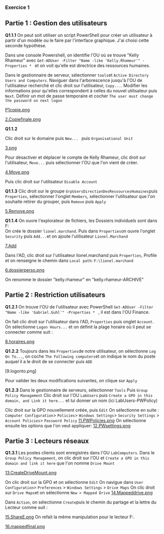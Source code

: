 ### **Exercice 1**

## **Partie 1 : Gestion des utilisateurs**

**Q1.1.1**
On peut soit utiliser un script PowerShell pour créer un utilisateur à partir d'un modèle ou le faire par l'interface graphique. J'ai choisi cette seconde hypothèse.

Dans une console Powershell, on identifie l'OU où se trouve "Kelly Rhameur" avec 
```Get-ADUser -Filter "Name -like 'Kelly.Rhameur'" -Properties * ``` 
et on voit qu'elle est directrice des ressources humaines.

Dans le gestionnaire de serveur, sélectionner ```tools```et ```Active Directory Users and Computers```. Naviguer dans l'arborescence jusqu'à l'OU de l'utilisateur recherché et clic droit sur l'utilisateur, ```Copy...```. Modifier les informations pour qu'elles correspondent à celles du nouvel utilisateur puis ```Next```. Définir un mot de passe temporaire et cocher ```The user must change the password on next logon```

[P1copie.png]()

[2.Copiefinale.png]()

**Q1.1.2**

Clic droit sur le domaine puis ```New... ``` puis ```Organisational Unit```

[3.png]()

Pour désactiver et déplacer le compte de Kelly Rhameur, clic droit sur l'utilisateur, ```Move...``` puis sélectionner l'OU que l'on vient de créer.

[4.Move.png]()

Puis clic droit sur l'utilisateur ```Disable Account```

**Q1.1.3**
Clic droit sur le groupe ```GrpUsersDirectionDesRessourcesHumaines```puis ```Properties```, sélectionner l'onglet ```Members```, sélectionner l'utilisateur que l'on souhaite retirer du grouper, puis ```Remove``` puis ```Apply```

[5.Remove.png]()

**Q1.1.4**
On ouvre l'explorateur de fichiers, les Dossiers individuels sont dans F:\
On crée le dossier ```lionel.marchand```. Puis dans ```Properties```on ouvre l'onglet ```Security``` puis ```Add...```et on ajoute l'utilisateur ```Lionel.Marchand```

[7.Add]()

Dans l'AD, clic droit sur l'utilisateur lionel.marchand puis ```Properties```, Profile et on renseigne le chemin dans ```Local path```: ```F:\lionel.marchand```

[6.dossierperso.png]()

On renomme le dossier "kelly.rhameur" en "kelly.rhameur-ARCHIVE"

## **Partie 2 : Restriction utilisateurs**

**Q1.2.1**
On trouve l'OU de l'utilisateur avec PowerShell 
```Get-ADUser -Filter "Name -like 'Gabriel.Guhl'" -Properties * ```
 , il est dans l'OU Finance.

 On fait clic droit sur l'utilisateur dans l'AD, ```Properties``` puis onglet ```Account```. On sélectionne ```Logon Hours...``` et on définit la plage horaire où il peut se connecter comme suit :

 [8.horaires.png]()

 **Q1.2.2**
 Toujours dans les ```Properties```de notre utilisateur, on sélectionne ```Log On To...```, on coche ```The Following computers```et on indique le nom du poste auquel il a le droit de se connecter puis ```ADD```

 [9.logonto.png]

 Pour valider les deux modifications suivantes, on clique sur ```Apply```

 **Q1.2.3**
 Dans le gestionnaire de serveurs, sélectionner ```Tools``` Puis ```Group Policy Management```
 Clic droit sur l'OU ```LabUsers``` puis ```Create a GPO in this domain, and Link it here...``` et lui donner un nom (ici LabUsers-PWPolicy)


 Clic droit sur la GPO nouvellement créée, puis ```Edit```
 On sélectionne en suite : ```Computer Configuration```> ```Policies```> ```Windows Settings```> ```Security Settings``` > ```Account Policies```> ```Password Policy```
 [11.PWPolicies.png]()
 On sélectionne ensuite les options que l'on veut appliquer:
 [12.PWsettings.png]()

 ## **Partie 3 : Lecteurs réseaux**

 **Q1.3.1**
 Les postes clients sont enregistrés dans l'OU ```LabComputers```. Dans le ```Group Policy Management```, on clic droit sur l'OU et ```Create a GPO in this domain and link it here``` que l'on nomme ```Drive Mount```

 [13.CreateDriveMount.png]()

 On clic droit sur la GPO et on sélectionne ```Edit```
 On navigue dans ```User Configuration```> ```Preferences``` > ```Windows Settings``` > ```Drive Maps```
 On clic droit sur ```Drive Maps```et on sélectionne ```New > Mapped Drive```
 [14.Mappeddrive.png]()

 Dans ```Action```, on sélectionne ```Create```puis le chemin du partage et la lettre du Lecteur comme suit :

 [15.ShareE.png]()
 On refait la même manipulation pour le lecteur F:.

 [16.mappedfinal.png]()
